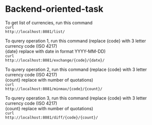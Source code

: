 # Backend-oriented-task

To get list of currencies, run this command<br>
<code>curl http://localhost:8081/list/</code>

To qurery operation 1, run this command (replace {code} with 3 letter currency code (ISO 4217)<br>
{date} replace with date in format YYYY-MM-DD)<br>
<code>curl http://localhost:8081/exchange/{code}/{date}/</code>

To qurery operation 2, run this command (replace {code} with 3 letter currency code (ISO 4217)<br>
{count} replace with number of quotations)<br>
<code>curl http://localhost:8081/minmax/{code}/{count}/</code>

To qurery operation 3, run this command (replace {code} with 3 letter currency code (ISO 4217)<br>
{count} replace with number of quotations)<br>
<code>curl http://localhost:8081/diff/{code}/{count}/</code>
